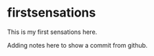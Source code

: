 # firstsensations
This is my first sensations here.

Adding notes here to show a commit from github.
